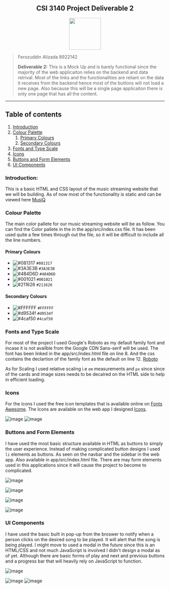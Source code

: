 <h2><center>CSI 3140 Project Deliverable 2</center></h2>

<center><img src="/app/assets/logo.svg?sanitize=true" height="100" width="100">
</img>
</center>

> Ferozuddin Alizada
> 8922142
>
> **Deliverable 2:** This is a Mock Up and is barely functional since the majority of the web applicaiton relies on the backend and data retrival. Most of the links and the functionalities are reliant on the data it receives from the backend hence most of the buttons will not load a new page. Also because this will be a single page applicaiton there is only one page that has all the content.

---

## Table of contents

1. [Introduction](#introduction)
2. [Colour Palette](#colour-palette)
   1. [Primary Colours](#primary-colours)
   2. [Secondary Colours](#secondary-colours)
3. [Fonts and Type Scale](#fonts-and-type-scale)
4. [Icons](#icons)
5. [Buttons and Form Elements](#buttons-and-form-elements)
6. [UI Components](#ui-components)

### Introduction:

This is a basic HTML and CSS layout of the music streaming website that we will be building. As of now most of the functionality is static and can be viewed here [MusiQ](/app/src/index.html)

### Colour Palette

The main color pallete for our music streaming website will be as follow. You can find the Color pallete in the in the app/src/index.css file. It has been used quite a few times through out the file, so it will be difficult to include all the line numbers.

#### Primary Colours

- ![#081317](https://placehold.it/15/081317/000000?text=+) `#081317`
- ![#3A3E3B](https://placehold.it/15/3A3E3B/000000?text=+) `#3A3E3B`
- ![#484D6D](https://placehold.it/15/3A3E3B/484D6D?text=+) `#484D6D`
- ![#001021](https://placehold.it/15/001021/484D6D?text=+) `#001021`
- ![#211626](https://placehold.it/15/211626/484D6D?text=+) `#211626`

#### Secondary Colours

- ![#FFFFFF](https://placehold.it/15/FFFFFF/484D6D?text=+) `#FFFFFF`
- ![#d9534f](https://placehold.it/15/d9534f/484D6D?text=+) `#d9534f`
- ![#4caf50](https://placehold.it/15/4caf50/000000?text=+) `#4caf50`

### Fonts and Type Scale

For most of the project I used Google's Roboto as my default family font and incase it is not availble from the Google CDN Sans-serif will be used. The font has been linked in the app/src/index.html file on line 8. And the css contains the declartion of the family font as the default on line 12.
[Roboto](https://fonts.google.com/specimen/Roboto?selection.family=Roboto)

As for Scaling I used relative scaling i.e `em` measurements and `px` since since of the cards and image sizes needs to be decalred on the HTML side to help in efficient loading.

### Icons

For the icons I used the free icon templates that is available online on
[Fonts Awesome](https://fontawesome.com/icons?d=gallery). The Icons are available on the web app I designed [Icons](/app/src/index.html).

![image](/app/assets/snap-6.png)
![image](/app/assets/snap-5.png)

### Buttons and Form Elements

I have used the most basic structure available in HTML as buttons to simply the user experience. Instead of making complicated button designs I used `li` elements as buttons. As seen on the navbar and the sidebar in the web app. Also available in app/src/index.html file.
There are may form elements used in this applications since it will cause the project to become to complicated.

![image](/app/assets/snap-3.png)

![image](/app/assets/snap-4.png)

![image](/app/assets/snap-1.png)

![image](/app/assets/snap-2.png)

### UI Components

I have used the basic built in pop-up from the broswer to notify when a person clicks on the desired song to be played. It will alert that the song is being played. I might move to used a modal in the future since this is an HTML/CSS and not much JavaScript is involved I didn't design a modal as of yet. Although there are basic forms of play and next and previous buttons and a progress bar that will heavily rely on JavaScript to function.

![image](/app/assets/snap-1.png)

![image](/app/assets/snap-3.png)
![image](/app/assets/snap-4.png)
